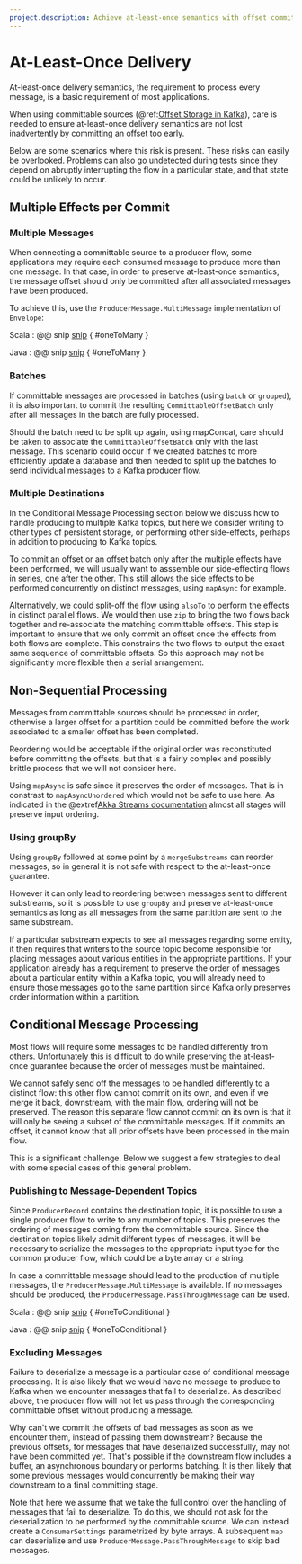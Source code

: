 ```yaml
---
project.description: Achieve at-least-once semantics with offset committing in Alpakka Kafka.
---
```

# At-Least-Once Delivery

At-least-once delivery semantics, the requirement to process every message, is a basic requirement of most applications. 

When using committable sources (@ref:[Offset Storage in Kafka](consumer.md#offset-storage-in-kafka-committing)), care is needed to ensure at-least-once delivery semantics are not lost inadvertently by committing an offset too early.

Below are some scenarios where this risk is present. These risks can easily be overlooked. Problems can also go undetected during tests since they depend on abruptly interrupting
the flow in a particular state, and that state could be unlikely to occur. 

## Multiple Effects per Commit

### Multiple Messages

When connecting a committable source to a producer flow, some applications may require each consumed message to produce more than one message. In that case, in order to preserve at-least-once semantics, the message offset should only be committed after all associated messages have been produced.

To achieve this, use the `ProducerMessage.MultiMessage` implementation of `Envelope`:

Scala
: @@ snip [snip](/tests/src/test/scala/docs/scaladsl/AtLeastOnce.scala) { #oneToMany }  

Java
: @@ snip [snip](/tests/src/test/java/docs/javadsl/AtLeastOnceTest.java) { #oneToMany }


### Batches

If committable messages are processed in batches (using `batch` or `grouped`), it is also important to commit the resulting `CommittableOffsetBatch` only after all messages in the batch are fully processed.

Should the batch need to be split up again, using mapConcat, care should be taken to associate the `CommittableOffsetBatch` only with the last message. This scenario could occur if we created batches to more efficiently update a database and then needed to split up the batches to send individual messages to a Kafka producer flow.

### Multiple Destinations

In the Conditional Message Processing section below we discuss how to handle producing to multiple Kafka topics, but here we consider writing to other types of persistent storage, or performing other side-effects, perhaps in addition to producing to Kafka topics.

To commit an offset or an offset batch only after the multiple effects have been performed, we will usually want to asssemble our side-effecting flows in series, one after the other. This still allows the side effects to be performed concurrently on distinct messages, using `mapAsync` for example.

Alternatively, we could split-off the flow using `alsoTo` to perform the effects in distinct parallel flows. We would then use `zip` to bring the two flows back together and re-associate the matching committable offsets. This step is important to ensure that we only commit an offset once the effects from both flows are complete. This constrains the two flows to output the exact same sequence of committable offsets. So this approach may not be significantly more flexible then a serial arrangement.

## Non-Sequential Processing

Messages from committable sources should be processed in order, otherwise a larger offset for a partition could be committed before the work associated to a smaller offset has been completed.

Reordering would be acceptable if the original order was reconstituted before committing the offsets, but that is a fairly complex and possibly brittle process that we will not consider here.

Using `mapAsync` is safe since it preserves the order of messages. That is in constrast to `mapAsyncUnordered` which would not be safe to use here. As indicated in the @extref[Akka Streams documentation](akka-docs:/scala/stream/stream-flows-and-basics.html#Stream_ordering) almost all stages will preserve input ordering.

### Using groupBy

Using `groupBy` followed at some point by a `mergeSubstreams` can reorder messages, so in general it is not safe with respect to the at-least-once guarantee.

However it can only lead to reordering between messages sent to different substreams, so it is possible to use `groupBy` and preserve at-least-once semantics as long as all messages from the same partition are sent to the same substream.

If a particular substream expects to see all messages regarding some entity, it then requires that writers to the source topic become responsible for placing messages about various entities in the appropriate partitions. If your application already has a requirement to preserve the order of messages about a particular entity within a Kafka topic, you will already need to ensure those messages go to the same partition since Kafka only preserves order information within a partition.

## Conditional Message Processing
 
Most flows will require some messages to be handled differently from others. Unfortunately this is difficult to do while preserving the at-least-once guarantee because the order of messages must be maintained.

We cannot safely send off the messages to be handled differently to a distinct flow: this other flow cannot commit on its own, and even if we merge it back, downstream, with the main flow, ordering will not be preserved. The reason this separate flow cannot commit on its own is that it will only be seeing a subset of the committable messages. If it commits an offset, it cannot know that all prior offsets have been processed in the main flow.

This is a significant challenge. Below we suggest a few strategies to deal with some special cases of this general problem.
 
### Publishing to Message-Dependent Topics

Since `ProducerRecord` contains the destination topic, it is possible to use a single producer flow to write to any number of topics. This preserves the ordering of messages coming from the committable source. Since the destination topics likely admit different types of messages, it will be necessary to serialize the messages to the appropriate input type for the common producer flow, which could be a byte array or a string.

In case a committable message should lead to the production of multiple messages, the `ProducerMessage.MultiMessage` is available. If no messages should be produced, the `ProducerMessage.PassThroughMessage` can be used.

Scala
: @@ snip [snip](/tests/src/test/scala/docs/scaladsl/AtLeastOnce.scala) { #oneToConditional }  

Java
: @@ snip [snip](/tests/src/test/java/docs/javadsl/AtLeastOnceTest.java) { #oneToConditional }


### Excluding Messages

Failure to deserialize a message is a particular case of conditional message processing. It is also likely that we would have no message to produce to Kafka when we encounter messages that fail to deserialize. As described above, the producer flow will not let us pass through the corresponding committable offset without producing a message. 

Why can't we commit the offsets of bad messages as soon as we encounter them, instead of passing them downstream? Because the previous offsets, for messages that have deserialized successfully, may not have been committed yet. That's possible if the downstream flow includes a buffer, an asynchronous boundary or performs batching. It is then likely that some previous messages would concurrently be making their way downstream to a final committing stage.

Note that here we assume that we take the full control over the handling of messages that fail to deserialize. To do this, we should not ask for the deserialization to be performed by the committable source. We can instead create a `ConsumerSettings` parametrized by byte arrays. A subsequent `map` can deserialize and use `ProducerMessage.PassThroughMessage` to skip bad messages.
